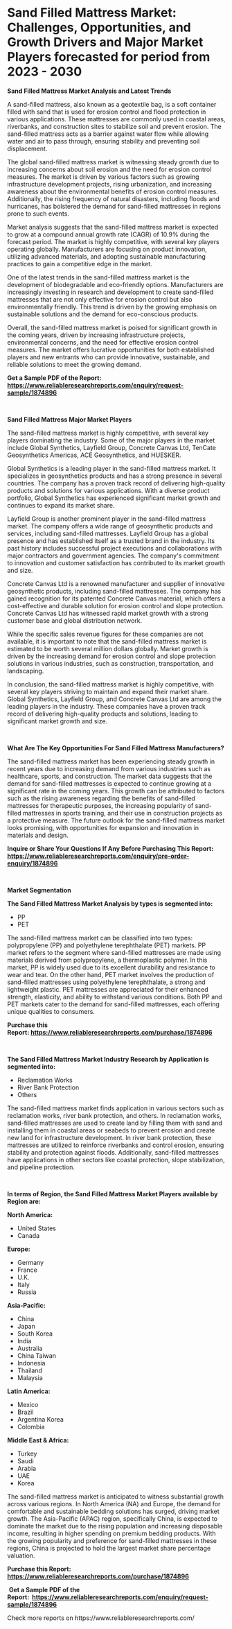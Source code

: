 <p><h1>Sand Filled Mattress Market: Challenges, Opportunities, and Growth Drivers and Major Market Players forecasted for period from 2023 - 2030</h1></p><p><strong>Sand Filled Mattress Market Analysis and Latest Trends</strong></p>
<p><p>A sand-filled mattress, also known as a geotextile bag, is a soft container filled with sand that is used for erosion control and flood protection in various applications. These mattresses are commonly used in coastal areas, riverbanks, and construction sites to stabilize soil and prevent erosion. The sand-filled mattress acts as a barrier against water flow while allowing water and air to pass through, ensuring stability and preventing soil displacement.</p><p>The global sand-filled mattress market is witnessing steady growth due to increasing concerns about soil erosion and the need for erosion control measures. The market is driven by various factors such as growing infrastructure development projects, rising urbanization, and increasing awareness about the environmental benefits of erosion control measures. Additionally, the rising frequency of natural disasters, including floods and hurricanes, has bolstered the demand for sand-filled mattresses in regions prone to such events.</p><p>Market analysis suggests that the sand-filled mattress market is expected to grow at a compound annual growth rate (CAGR) of 10.9% during the forecast period. The market is highly competitive, with several key players operating globally. Manufacturers are focusing on product innovation, utilizing advanced materials, and adopting sustainable manufacturing practices to gain a competitive edge in the market.</p><p>One of the latest trends in the sand-filled mattress market is the development of biodegradable and eco-friendly options. Manufacturers are increasingly investing in research and development to create sand-filled mattresses that are not only effective for erosion control but also environmentally friendly. This trend is driven by the growing emphasis on sustainable solutions and the demand for eco-conscious products.</p><p>Overall, the sand-filled mattress market is poised for significant growth in the coming years, driven by increasing infrastructure projects, environmental concerns, and the need for effective erosion control measures. The market offers lucrative opportunities for both established players and new entrants who can provide innovative, sustainable, and reliable solutions to meet the growing demand.</p></p>
<p><strong>Get a Sample PDF of the Report:&nbsp; <a href="https://www.reliableresearchreports.com/enquiry/request-sample/1874896">https://www.reliableresearchreports.com/enquiry/request-sample/1874896</a></strong></p>
<p>&nbsp;</p>
<p><strong>Sand Filled Mattress Major Market Players</strong></p>
<p><p>The sand-filled mattress market is highly competitive, with several key players dominating the industry. Some of the major players in the market include Global Synthetics, Layfield Group, Concrete Canvas Ltd, TenCate Geosynthetics Americas, ACE Geosynthetics, and HUESKER.</p><p>Global Synthetics is a leading player in the sand-filled mattress market. It specializes in geosynthetics products and has a strong presence in several countries. The company has a proven track record of delivering high-quality products and solutions for various applications. With a diverse product portfolio, Global Synthetics has experienced significant market growth and continues to expand its market share.</p><p>Layfield Group is another prominent player in the sand-filled mattress market. The company offers a wide range of geosynthetic products and services, including sand-filled mattresses. Layfield Group has a global presence and has established itself as a trusted brand in the industry. Its past history includes successful project executions and collaborations with major contractors and government agencies. The company's commitment to innovation and customer satisfaction has contributed to its market growth and size.</p><p>Concrete Canvas Ltd is a renowned manufacturer and supplier of innovative geosynthetic products, including sand-filled mattresses. The company has gained recognition for its patented Concrete Canvas material, which offers a cost-effective and durable solution for erosion control and slope protection. Concrete Canvas Ltd has witnessed rapid market growth with a strong customer base and global distribution network.</p><p>While the specific sales revenue figures for these companies are not available, it is important to note that the sand-filled mattress market is estimated to be worth several million dollars globally. Market growth is driven by the increasing demand for erosion control and slope protection solutions in various industries, such as construction, transportation, and landscaping.</p><p>In conclusion, the sand-filled mattress market is highly competitive, with several key players striving to maintain and expand their market share. Global Synthetics, Layfield Group, and Concrete Canvas Ltd are among the leading players in the industry. These companies have a proven track record of delivering high-quality products and solutions, leading to significant market growth and size.</p></p>
<p>&nbsp;</p>
<p><strong>What Are The Key Opportunities For Sand Filled Mattress Manufacturers?</strong></p>
<p><p>The sand-filled mattress market has been experiencing steady growth in recent years due to increasing demand from various industries such as healthcare, sports, and construction. The market data suggests that the demand for sand-filled mattresses is expected to continue growing at a significant rate in the coming years. This growth can be attributed to factors such as the rising awareness regarding the benefits of sand-filled mattresses for therapeutic purposes, the increasing popularity of sand-filled mattresses in sports training, and their use in construction projects as a protective measure. The future outlook for the sand-filled mattress market looks promising, with opportunities for expansion and innovation in materials and design.</p></p>
<p><strong>Inquire or Share Your Questions If Any Before Purchasing This Report: <a href="https://www.reliableresearchreports.com/enquiry/pre-order-enquiry/1874896">https://www.reliableresearchreports.com/enquiry/pre-order-enquiry/1874896</a></strong></p>
<p>&nbsp;</p>
<p><strong>Market Segmentation</strong></p>
<p><strong>The Sand Filled Mattress Market Analysis by types is segmented into:</strong></p>
<p><ul><li>PP</li><li>PET</li></ul></p>
<p><p>The sand-filled mattress market can be classified into two types: polypropylene (PP) and polyethylene terephthalate (PET) markets. PP market refers to the segment where sand-filled mattresses are made using materials derived from polypropylene, a thermoplastic polymer. In this market, PP is widely used due to its excellent durability and resistance to wear and tear. On the other hand, PET market involves the production of sand-filled mattresses using polyethylene terephthalate, a strong and lightweight plastic. PET mattresses are appreciated for their enhanced strength, elasticity, and ability to withstand various conditions. Both PP and PET markets cater to the demand for sand-filled mattresses, each offering unique qualities to consumers.</p></p>
<p><strong>Purchase this Report:&nbsp;<a href="https://www.reliableresearchreports.com/purchase/1874896">https://www.reliableresearchreports.com/purchase/1874896</a></strong></p>
<p>&nbsp;</p>
<p><strong>The Sand Filled Mattress Market Industry Research by Application is segmented into:</strong></p>
<p><ul><li>Reclamation Works</li><li>River Bank Protection</li><li>Others</li></ul></p>
<p><p>The sand-filled mattress market finds application in various sectors such as reclamation works, river bank protection, and others. In reclamation works, sand-filled mattresses are used to create land by filling them with sand and installing them in coastal areas or seabeds to prevent erosion and create new land for infrastructure development. In river bank protection, these mattresses are utilized to reinforce riverbanks and control erosion, ensuring stability and protection against floods. Additionally, sand-filled mattresses have applications in other sectors like coastal protection, slope stabilization, and pipeline protection.</p></p>
<p>&nbsp;</p>
<p><strong>In terms of Region, the Sand Filled Mattress Market Players available by Region are:</strong></p>
<p>
    <p> <strong> North America: </strong>
        <ul>
            <li>United States</li>
            <li>Canada</li>
        </ul>
        </p> 
    <p> <strong> Europe: </strong>
        <ul>
            <li>Germany</li>
            <li>France</li>
            <li>U.K.</li>
            <li>Italy</li>
            <li>Russia</li>
        </ul>
        </p> 
    <p> <strong> Asia-Pacific: </strong>
        <ul>
            <li>China</li>
            <li>Japan</li>
            <li>South Korea</li>
            <li>India</li>
            <li>Australia</li>
            <li>China Taiwan</li>
            <li>Indonesia</li>
            <li>Thailand</li>
            <li>Malaysia</li>
        </ul>
        </p> 
    <p> <strong> Latin America: </strong>
        <ul>
            <li>Mexico</li>
            <li>Brazil</li>
            <li>Argentina Korea</li>
            <li>Colombia</li>
        </ul>
        </p> 
    <p> <strong> Middle East & Africa: </strong>
        <ul>
            <li>Turkey</li>
            <li>Saudi</li>
            <li>Arabia</li>
            <li>UAE</li>
            <li>Korea</li>
        </ul>
    </p>
    </p>
<p><p>The sand-filled mattress market is anticipated to witness substantial growth across various regions. In North America (NA) and Europe, the demand for comfortable and sustainable bedding solutions has surged, driving market growth. The Asia-Pacific (APAC) region, specifically China, is expected to dominate the market due to the rising population and increasing disposable income, resulting in higher spending on premium bedding products. With the growing popularity and preference for sand-filled mattresses in these regions, China is projected to hold the largest market share percentage valuation.</p></p>
<p><strong>Purchase this Report: <a href="https://www.reliableresearchreports.com/purchase/1874896">https://www.reliableresearchreports.com/purchase/1874896</a></strong></p>
<p>&nbsp;<strong>Get a Sample PDF of the Report:&nbsp;&nbsp;<a href="https://www.reliableresearchreports.com/enquiry/request-sample/1874896">https://www.reliableresearchreports.com/enquiry/request-sample/1874896</a></strong></p>
<p><strong></strong></p>
<p>Check more reports on https://www.reliableresearchreports.com/</p>